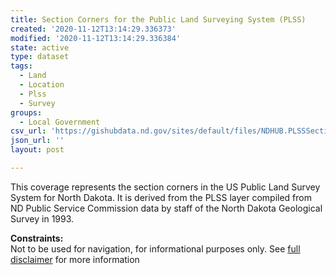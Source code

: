 ```yaml
---
title: Section Corners for the Public Land Surveying System (PLSS)
created: '2020-11-12T13:14:29.336373'
modified: '2020-11-12T13:14:29.336384'
state: active
type: dataset
tags:
  - Land
  - Location
  - Plss
  - Survey
groups:
  - Local Government
csv_url: 'https://gishubdata.nd.gov/sites/default/files/NDHUB.PLSSSectionCorners.csv'
json_url: ''
layout: post

---
```

<p>This coverage represents the section corners in the US Public Land Survey System for North Dakota. It is derived from the PLSS layer compiled from ND Public Service Commission data by staff of the North Dakota Geological Survey in 1993.</p>
<p><strong>Constraints:</strong><br />
Not to be used for navigation, for informational purposes only. See <a href="/north-dakota-disclaimer">full disclaimer</a> for more information</p>

